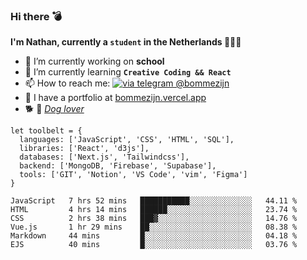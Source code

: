### Hi there 💣

**I'm Nathan, currently a `student` in the Netherlands 👨🏻‍🎓**
- 🔭 I’m currently working on **school**
- 🌱 I’m currently learning **`Creative Coding && React`**
- 📫 How to reach me: [![via telegram @bommezijn](https://shields.io/badge/@bommezijn-blue?logo=telegram&style=flat&color=21202F&labelColor=21202F)](https://t.me/bommezijn)
- 💼 I have a portfolio at [bommezijn.vercel.app](bommezijn.vercel.app)
- 🐕 📸  *[Dog lover](https://cln.sh/mvm25T)*
```JS
let toolbelt = {
  languages: ['JavaScript', 'CSS', 'HTML', 'SQL'],
  libraries: ['React', 'd3js'],
  databases: ['Next.js', 'Tailwindcss'],
  backend: ['MongoDB, 'Firebase', 'Supabase'],
  tools: ['GIT', 'Notion', 'VS Code', 'vim', 'Figma']
} 

```

<!--START_SECTION:waka-->

```text
JavaScript   7 hrs 52 mins   ███████████░░░░░░░░░░░░░░   44.11 %
HTML         4 hrs 14 mins   ██████░░░░░░░░░░░░░░░░░░░   23.74 %
CSS          2 hrs 38 mins   ███▓░░░░░░░░░░░░░░░░░░░░░   14.76 %
Vue.js       1 hr 29 mins    ██░░░░░░░░░░░░░░░░░░░░░░░   08.38 %
Markdown     44 mins         █░░░░░░░░░░░░░░░░░░░░░░░░   04.18 %
EJS          40 mins         █░░░░░░░░░░░░░░░░░░░░░░░░   03.76 %
```

<!--END_SECTION:waka-->



<!--
**bommezijn/bommezijn** is a ✨ _special_ ✨ repository because its `README.md` (this file) appears on your GitHub profile.

Here are some ideas to get you started:

- c I’m currently working on ...
- 🌱 I’m currently learning ...
- 👯 I’m looking to collaborate on ...
- 🤔 I’m looking for help with ...
- 💬 Ask me about ...
- 📫 How to reach me: ...
- 😄 Pronouns: ...
- ⚡ Fun fact: ...
-->
